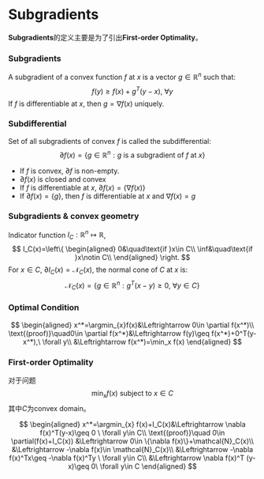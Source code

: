 # Subgradients

**Subgradients**的定义主要是为了引出**First-order Optimality**。

### Subgradients

A subgradient of a convex function $f$ at $x$ is a vector $g\in \mathbb{R}^n$ such that:
$$
f(y)\geq f(x)+g^T(y-x), \ \forall y
$$
If $f$ is differentiable at $x$, then $g=\nabla f(x)$ uniquely.

### Subdifferential

Set of all subgradients of convex $f$ is called the subdifferential:
$$
\partial f(x)=\left\{g\in \mathbb{R}^n:g\text{ is a subgradient of }f\text{ at }x\right\}
$$

- If $f$ is convex, $\partial f$ is non-empty.
- $\partial f(x)$ is closed and convex
- If $f$ is differentiable at $x$, $\partial f(x)=\left\{\nabla f(x)\right\}$
- If $\partial f(x)=\left\{g\right\}$, then $f$ is differentiable at $x$ and $\nabla f(x)=g$

### Subgradients & convex geometry

Indicator function $I_C:\mathbb{R}^n\mapsto\mathbb{R}$,
$$
I_C(x)=\left\{
    \begin{aligned}
    0&\quad\text{if }x\in C\\
    \inf&\quad\text{if }x\notin C\\
    \end{aligned}
\right.
$$
For $x\in C$, $\partial I_C(x)=\mathcal{N}_C(x)$, the normal cone of $C$ at $x$ is:
$$
\mathcal{N}_C(x)=\left \{g\in \mathbb{R}^n:g^T(x-y)\geq 0, \ \forall y\in C\right\}
$$

### Optimal Condition

$$
\begin{aligned}
x^*=\argmin_{x}f(x)&\Leftrightarrow 0\in \partial f(x^*)\\
\text{(proof)}\quad0\in \partial f(x^*)&\Leftrightarrow f(y)\geq f(x^*)+0^T(y-x^*),\ \forall y\\
&\Leftrightarrow f(x^*)=\min_x f(x) 
\end{aligned}
$$

### First-order Optimality

对于问题
$$
\min_{x} f(x)\text{ subject to }x\in C
$$
其中$C$为convex domain。

$$
\begin{aligned}
x^*=\argmin_{x} f(x)+I_C(x)&\Leftrightarrow \nabla f(x)^T(y-x)\geq 0 \ \forall y\in C\\
\text{(proof)}\quad 0\in \partial(f(x)+I_C(x)) &\Leftrightarrow 0\in \{\nabla f(x)\}+\mathcal{N}_C(x)\\
&\Leftrightarrow -\nabla f(x)\in \mathcal{N}_C(x)\\
&\Leftrightarrow -\nabla f(x)^Tx\geq -\nabla f(x)^Ty \ \forall y\in C\\
&\Leftrightarrow \nabla f(x)^T (y-x)\geq 0\ \forall y\in C
\end{aligned}
$$
